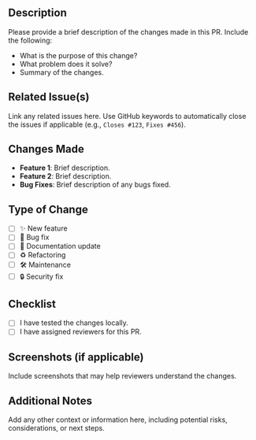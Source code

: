 ## Description
Please provide a brief description of the changes made in this PR. Include the following:
- What is the purpose of this change?
- What problem does it solve?
- Summary of the changes.

## Related Issue(s)
Link any related issues here. Use GitHub keywords to automatically close the issues if applicable (e.g., `Closes #123`, `Fixes #456`).

## Changes Made
- **Feature 1**: Brief description.
- **Feature 2**: Brief description.
- **Bug Fixes**: Brief description of any bugs fixed.

## Type of Change
- [ ] ✨ New feature
- [ ] 🐛 Bug fix
- [ ] 📄 Documentation update
- [ ] ♻️ Refactoring
- [ ] 🛠 Maintenance
- [ ] 🔒 Security fix

## Checklist
- [ ] I have tested the changes locally.
- [ ] I have assigned reviewers for this PR.

## Screenshots (if applicable)
Include screenshots that may help reviewers understand the changes.

## Additional Notes
Add any other context or information here, including potential risks, considerations, or next steps.
